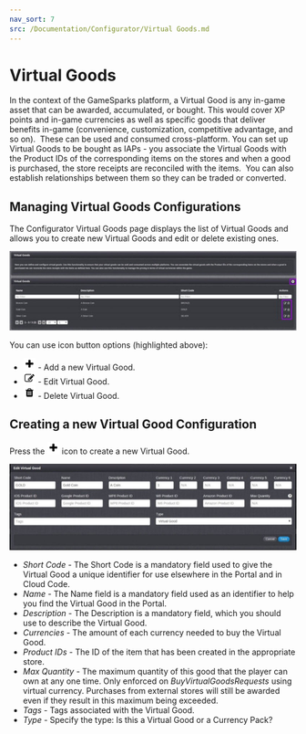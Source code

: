 ```yaml
---
nav_sort: 7
src: /Documentation/Configurator/Virtual Goods.md
---
```


# Virtual Goods

In the context of the GameSparks platform, a Virtual Good is any in-game asset that can be awarded, accumulated, or bought. This would cover XP points and in-game currencies as well as specific goods that deliver benefits in-game (convenience, customization, competitive advantage, and so on).  These can be used and consumed cross-platform. You can set up Virtual Goods to be bought as IAPs - you associate the Virtual Goods with the Product IDs of the corresponding items on the stores and when a good is purchased, the store receipts are reconciled with the items.  You can also establish relationships between them so they can be traded or converted.

## Managing Virtual Goods Configurations

The Configurator Virtual Goods page displays the list of Virtual Goods and allows you to create new Virtual Goods and edit or delete existing ones.

![](img/VGoods/1.jpg)

You can use icon button options (highlighted above):

  * ![](/img/fa/plus.png) - Add a new Virtual Good.
  * ![](/img/fa/edit.png) - Edit Virtual Good.
  * ![](/img/fa/trash.png) - Delete Virtual Good.

## Creating a new Virtual Good Configuration

Press the ![](/img/fa/plus.png) icon to create a new Virtual Good.

![](img/VGoods/2.jpg)

  * *Short Code* \- The Short Code is a mandatory field used to give the Virtual Good a unique identifier for use elsewhere in the Portal and in Cloud Code.
  * *Name* \- The Name field is a mandatory field used as an identifier to help you find the Virtual Good in the Portal.
  * *Description* \- The Description is a mandatory field, which you should use to describe the Virtual Good.
  * *Currencies* \- The amount of each currency needed to buy the Virtual Good.
  * *Product IDs* \- The ID of the item that has been created in the appropriate store.
  * *Max Quantity* \- The maximum quantity of this good that the player can own at any one time. Only enforced on *BuyVirtualGoodsRequests* using virtual currency. Purchases from external stores will still be awarded even if they result in this maximum being exceeded.
  * *Tags* \- Tags associated with the Virtual Good.
  * *Type* \- Specify the type: Is this a Virtual Good or a Currency Pack?
